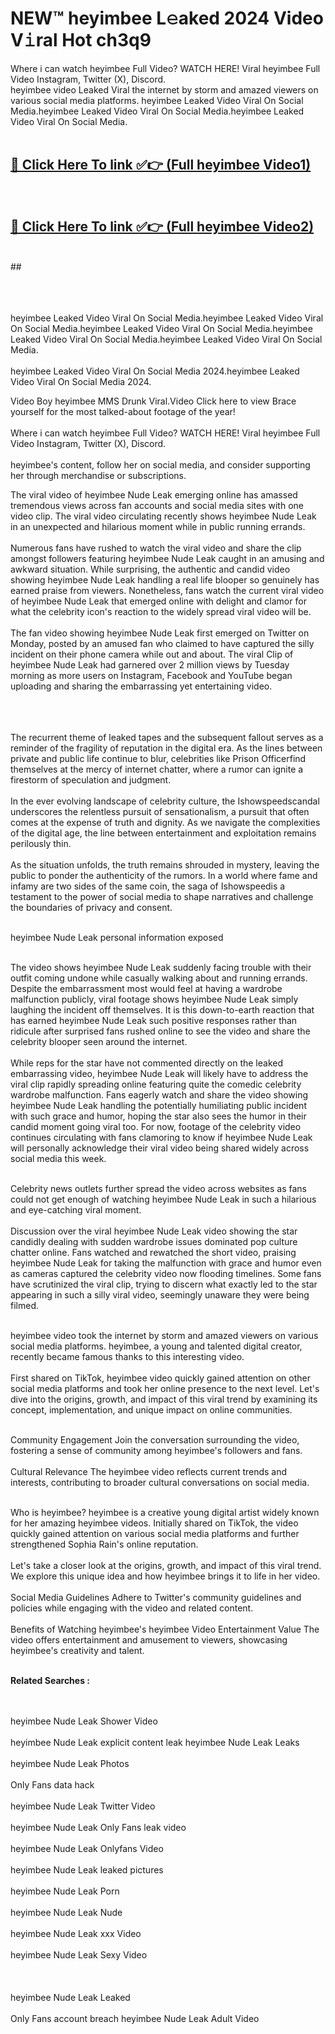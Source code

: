 
# NEW™ heyimbee L𝚎aked 2024 Video V𝚒ral Hot ch3q9

Where i can watch heyimbee Full Video? WATCH HERE! Viral heyimbee Full Video Instagram, Twitter (X), Discord. <br>
heyimbee video Leaked Viral the internet by storm and amazed viewers on various social media platforms. heyimbee Leaked Video Viral On Social Media.heyimbee Leaked Video Viral On Social Media.heyimbee Leaked Video Viral On Social Media.<br>
 <br>

##  <a href="hhttps://clipsfans.site?title=heyimbee&ref=git">🔴 Click Here To link ✅👉 (Full heyimbee Video1)</a><br>
  <br>

##  <a href="https://clipsfans.site?title=heyimbee&ref=git">🔴 Click Here To link ✅👉 (Full heyimbee Video2)</a><br>
  <br>
  ##


  <br>

  <br>

<br><br>
heyimbee Leaked Video Viral On Social Media.heyimbee Leaked Video Viral On Social Media.heyimbee Leaked Video Viral On Social Media.heyimbee Leaked Video Viral On Social Media.heyimbee Leaked Video Viral On Social Media.
<br><br>
heyimbee Leaked Video Viral On Social Media 2024.heyimbee Leaked Video Viral On Social Media 2024.


Video Boy heyimbee MMS Drunk Viral.Video Click here to view Brace yourself for the most talked-about footage of the year!
<br><br>
Where i can watch heyimbee Full Video? WATCH HERE! Viral heyimbee Full Video Instagram, Twitter (X), Discord.
<br><br>
heyimbee's content, follow her on social media, and consider supporting her through merchandise or subscriptions.


The viral video of heyimbee Nude Leak emerging online has amassed tremendous views across fan accounts and social media sites with one video clip. The viral video circulating recently shows heyimbee Nude Leak in an unexpected and hilarious moment while in public running errands.
<br><br>
Numerous fans have rushed to watch the viral video and share the clip amongst followers featuring heyimbee Nude Leak caught in an amusing and awkward situation. While surprising, the authentic and candid video showing heyimbee Nude Leak handling a real life blooper so genuinely has earned praise from viewers. Nonetheless, fans watch the current viral video of heyimbee Nude Leak that emerged online with delight and clamor for what the celebrity icon's reaction to the widely spread viral video will be.
<br><br>
The fan video showing heyimbee Nude Leak first emerged on Twitter on Monday, posted by an amused fan who claimed to have captured the silly incident on their phone camera while out and about. The viral Clip of heyimbee Nude Leak had garnered over 2 million views by Tuesday morning as more users on Instagram, Facebook and YouTube began uploading and sharing the embarrassing yet entertaining video.
<br><br>


<br><br>
The recurrent theme of leaked tapes and the subsequent fallout serves as a reminder of the fragility of reputation in the digital era. As the lines between private and public life continue to blur, celebrities like Prison Officerfind themselves at the mercy of internet chatter, where a rumor can ignite a firestorm of speculation and judgment.
<br><br>
In the ever evolving landscape of celebrity culture, the Ishowspeedscandal underscores the relentless pursuit of sensationalism, a pursuit that often comes at the expense of truth and dignity. As we navigate the complexities of the digital age, the line between entertainment and exploitation remains perilously thin.
<br><br>
As the situation unfolds, the truth remains shrouded in mystery, leaving the public to ponder the authenticity of the rumors. In a world where fame and infamy are two sides of the same coin, the saga of Ishowspeedis a testament to the power of social media to shape narratives and challenge the boundaries of privacy and consent.
<br><br>





heyimbee Nude Leak personal information exposed
<br><br>



The video shows heyimbee Nude Leak suddenly facing trouble with their outfit coming undone while casually walking about and running errands. Despite the embarrassment most would feel at having a wardrobe malfunction publicly, viral footage shows heyimbee Nude Leak simply laughing the incident off themselves. It is this down-to-earth reaction that has earned heyimbee Nude Leak such positive responses rather than ridicule after surprised fans rushed online to see the video and share the celebrity blooper seen around the internet.
<br><br>
While reps for the star have not commented directly on the leaked embarrassing video, heyimbee Nude Leak will likely have to address the viral clip rapidly spreading online featuring quite the comedic celebrity wardrobe malfunction. Fans eagerly watch and share the video showing heyimbee Nude Leak handling the potentially humiliating public incident with such grace and humor, hoping the star also sees the humor in their candid moment going viral too. For now, footage of the celebrity video continues circulating with fans clamoring to know if heyimbee Nude Leak will personally acknowledge their viral video being shared widely across social media this week.
<br><br>

Celebrity news outlets further spread the video across websites as fans could not get enough of watching heyimbee Nude Leak in such a hilarious and eye-catching viral moment.
<br><br>
Discussion over the viral heyimbee Nude Leak video showing the star candidly dealing with sudden wardrobe issues dominated pop culture chatter online. Fans watched and rewatched the short video, praising heyimbee Nude Leak for taking the malfunction with grace and humor even as cameras captured the celebrity video now flooding timelines. Some fans have scrutinized the viral clip, trying to discern what exactly led to the star appearing in such a silly viral video, seemingly unaware they were being filmed.
<br><br>


heyimbee video took the internet by storm and amazed viewers on various social media platforms. heyimbee, a young and talented digital creator, recently became famous thanks to this interesting video.
<br><br>
First shared on TikTok, heyimbee video quickly gained attention on other social media platforms and took her online presence to the next level. Let's dive into the origins, growth, and impact of this viral trend by examining its concept, implementation, and unique impact on online communities.
<br><br>

Community Engagement Join the conversation surrounding the video, fostering a sense of community among heyimbee's followers and fans.
<br><br>
Cultural Relevance The heyimbee video reflects current trends and interests, contributing to broader cultural conversations on social media.
<br><br>




Who is heyimbee? heyimbee is a creative young digital artist widely known for her amazing heyimbee videos. Initially shared on TikTok, the video quickly gained attention on various social media platforms and further strengthened Sophia Rain's online reputation.
<br><br>
Let's take a closer look at the origins, growth, and impact of this viral trend. We explore this unique idea and how heyimbee brings it to life in her video.
<br><br>
Social Media Guidelines Adhere to Twitter's community guidelines and policies while engaging with the video and related content.
<br><br>
Benefits of Watching heyimbee's heyimbee Video Entertainment Value The video offers entertainment and amusement to viewers, showcasing heyimbee's creativity and talent.
<br><br>




<strong>Related Searches :</strong>

<br><br>
heyimbee Nude Leak Shower Video
<br><br>
heyimbee Nude Leak explicit content leak
heyimbee Nude Leak Leaks
<br><br>
heyimbee Nude Leak Photos
<br><br>
Only Fans data hack
<br><br>
heyimbee Nude Leak Twitter Video
<br><br>
heyimbee Nude Leak Only Fans leak video
<br><br>
heyimbee Nude Leak Onlyfans Video
<br><br>
heyimbee Nude Leak leaked pictures
<br><br>
heyimbee Nude Leak Porn
<br><br>
heyimbee Nude Leak Nude
<br><br>
heyimbee Nude Leak xxx Video
<br><br>
heyimbee Nude Leak Sexy Video
<br><br>
<br><br>
heyimbee Nude Leak Leaked
<br><br>
Only Fans account breach
heyimbee Nude Leak Adult Video
<br><br>